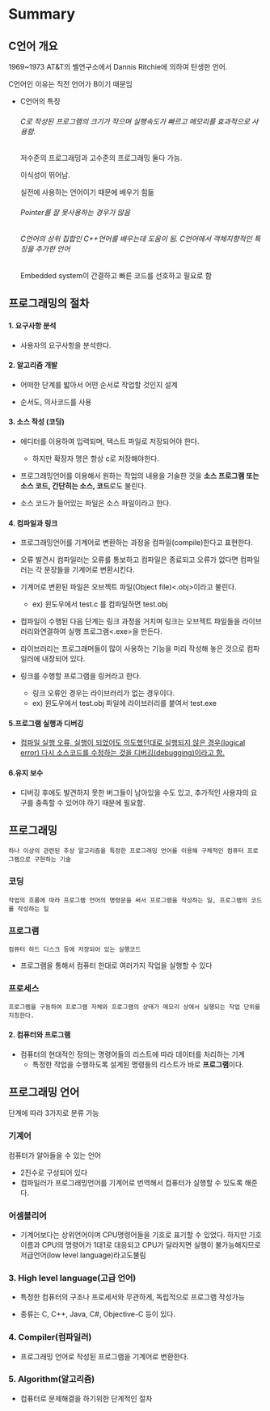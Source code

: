 # Summary

## C언어 개요

1969~1973 AT&T의 벨연구소에서 Dannis Ritchie에 의하여 탄생한 언어.

C언어인 이유는 직전 언어가 B이기 때문임

* C언어의 특징

  ###### C로 작성된 프로그램의 크기가 작으며 실행속도가 빠르고 메모리를 효과적으로 사용함.

  저수준의 프로그래밍과 고수준의 프로그래밍 둘다 가능.

  이식성이 뛰어남.

  실전에 사용하는 언어이기 때문에 배우기 힘듦

  ###### Pointer를 잘 못사용하는 경우가 많음

  ###### C언어의 상위 집합인 C++언어를 배우는데 도움이 됨.  C언어에서 객체지향적인 특징을 추가한 언어

  Embedded system이 간결하고 빠른 코드를 선호하고 필요로 함

## 프로그래밍의 절차

#### 1. 요구사항 분석

* 사용자의 요구사항을 분석한다.

#### 2. 알고리즘 개발

* 어떠한 단계를 밟아서 어떤 순서로 작업할 것인지 설계

* 순서도, 의사코드를 사용

#### 3. 소스 작성 (코딩)

* 에디터를 이용하여 입력되며, 텍스트 파일로 저장되어야 한다.
  * 하지만 확장자 명은 항상 c로 저장해야한다.

* 프로그래밍언어를 이용해서 원하는 작업의 내용을 기술한 것을 **소스 프로그램 또는 소스 코드, 간단히는 소스, 코드**로도 불린다.

* 소스 코드가 들어있는 파일은 소스 파일이라고 한다.

#### 4. 컴파일과 링크

* 프로그래밍언어를 기계어로 변환하는 과정을 컴파일(compile)한다고 표현한다.

* 오류 발견시 컴파일러는 오류를 통보하고 컴파일은 종료되고 오류가 없다면 컴파일러는 각 문장들을 기계어로 변환시킨다.

* 기계어로 변환된 파일은 오브젝트 파일(Object file)<.obj>이라고 불린다.
  * ex) 윈도우에서 test.c 를 컴파일하면 test.obj

* 컴파일이 수행된 다음 단계는 링크 과정을 거치며 링크는 오브젝트 파일들을 라이브러리와연결하여 실행 프로그램<.exe>을 만든다.

* 라이브러리는 프로그래머들이 많이 사용하는 기능을 미리 작성해 놓은 것으로 컴파일러에 내장되어 있다.

* 링크를 수행할 프로그램을 링커라고 한다.
  * 링크 오류인 경우는 라이브러리가 없는 경우이다.
  * ex) 윈도우에서 test.obj 파일에 라이브러리를 붙여서 test.exe

#### 5.프로그램 실행과 디버깅

* <u>컴파일 실행 오류, 실행이 되었어도 의도했던대로 실행되지 않은 경우(logical error) 다시 소스코드를 수정하는 것을 디버깅(debugging)이라고 함.</u>

#### 6.유지 보수

* 디버깅 후에도 발견하지 못한 버그들이 남아있을 수도 있고, 추가적인 사용자의 요구를 충족할 수 있어야 하기 때문에 필요함.

## 프로그래밍

```
하나 이상의 관련된 추상 알고리즘을 특정한 프로그래밍 언어를 이용해 구체적인 컴퓨터 프로그램으로 구현하는 기술
```

### 코딩

```
작업의 흐름에 따라 프로그램 언어의 명령문을 써서 프로그램을 작성하는 일, 프로그램의 코드를 작성하는 일
```

### 프로그램

```
컴퓨터 하드 디스크 등에 저장되어 있는 실행코드
```

* 프로그램을 통해서 컴퓨터 한대로 여러가지 작업을 실행할 수 있다

### 프로세스

```
프로그램을 구동하여 프로그램 자체와 프로그램의 상태가 메모리 상에서 실행되는 작업 단위를 지칭한다.
```



#### 2. 컴퓨터와 프로그램

* 컴퓨터의 현대적인 정의는 명령어들의 리스트에 따라 데이터를 처리하는 기계
  * 특정한 작업을 수행하도록 설계된 명령들의 리스트가 바로 **프로그램**이다.

## 프로그래밍 언어

단계에 따라 3가지로 분류 가능

### 기계어

컴퓨터가 알아들을 수 있는 언어

* 2진수로 구성되어 있다
* 컴파일러가 프로그래밍언어를 기계어로 번역해서 컴퓨터가 실행할 수 있도록 해준다.

### 어셈블리어

* 기계어보다는 상위언어이며 CPU명령어들을 기호로 표기할 수 있었다. 하지만 기호이름과  CPU의 명령어가 1대1로 대응되고 CPU가 달라지면 실행이 불가능해지므로 저급언어(low level language)라고도불림

### 3. High level language(고급 언어)

* 특정한 컴퓨터의 구조나 프로세서와 무관하게, 독립적으로 프로그램 작성가능

* 종류는 C, C++, Java, C#, Objective-C 등이 있다.

### 4. Compiler(컴파일러)

* 프로그래밍 언어로 작성된 프로그램을 기계어로 변환한다.

### 5. Algorithm(알고리즘)

* 컴퓨터로 문제해결을 하기위한 단계적인 절차

<br>